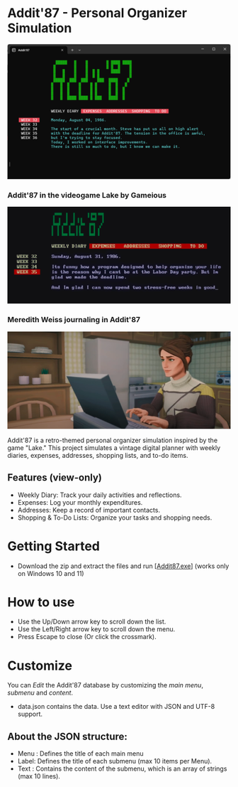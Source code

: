# Addit'87 - Personal Organizer Simulation
![Addit'87 interface](addit87.png)

### Addit'87 in the videogame Lake by Gameious
![Addit'87 in game](Lake01.png)

### Meredith Weiss journaling in Addit'87
![Addit'87 in game](Lake02.png)

Addit'87 is a retro-themed personal organizer simulation inspired by the game "Lake." This project simulates a vintage digital planner with weekly diaries, expenses, addresses, shopping lists, and to-do items.

## Features (view-only)
 - Weekly Diary: Track your daily activities and reflections.
 - Expenses: Log your monthly expenditures.
 - Addresses: Keep a record of important contacts.
 - Shopping & To-Do Lists: Organize your tasks and shopping needs.

# Getting Started

- Download the zip and extract the files and run [[Addit87.exe](https://github.com/mvanetten/AddIt87/archive/refs/heads/main.zip)] (works only on Windows 10 and 11)

# How to use 
- Use the Up/Down arrow key to scroll down the list.
- Use the Left/Right arrow key to scroll down the menu.
- Press Escape to close (Or click the crossmark).

# Customize
You can *Edit* the Addit'87 database by customizing the _main menu_, _submenu_ and _content_.

- data.json contains the data. Use a text editor with JSON and UTF-8 support.

## About the JSON structure:
- Menu : Defines the title of each main menu 
- Label: Defines the title of each submenu (max 10 items per Menu).
- Text : Contains the content of the submenu, which is an array of strings (max 10 lines).
